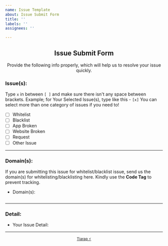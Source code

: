 ```yaml
---
name: Issue Template
about: Issue Submit Form
title: ''
labels: ''
assignees: ''

---
```


<h2 align="center">Issue Submit Form</h2>

<div align="center">
  Provide the following info properly, which will help us to resolve your issue quickly.
</div>

<!-- Select The Issue Category(s) -->

### Issue(s):

Type `x` in between `[ ]` and make sure there isn't any space between brackets. Example; for Your Selected Issue(s), type like this - `[x]` 
You can select more than one category of issues if you need to!

- [ ] Whitelist
- [ ] Blacklist
- [ ] App Broken
- [ ] Website Broken
- [ ] Request
- [ ] Other Issue

<!-- Type the **[x]** carefully -->

<hr>

### Domain(s):

If you are submitting this issue for whitelist/blacklist issue, send us the domain(s) for whitelisting/blacklisting here. Kindly use the **Code Tag** to prevent tracking.
<!------------------ Type after this tag ------------------->

- Domain(s):

<!-- Type the domain(s) between ```  tags -->
```

```
<!------------------ Type before this tag ------------------>

<!-- Example; for **Whitelisting/Blacklisting/Log** type at the beginning and ending of the list.

```
example.com
sub.example.com
```
-->

<hr>

### Detail:

<!------------------ Type after this tag ------------------->
- Your Issue Detail: 




<!------------------ Type before this tag ------------------>
<!-- Just a desciption of the issue when you visit the site/use app/software. Or steps on reproducing this -->
<hr>


<div align="center">
  <sub><a href="https://doh.tiar.app" target="_blank">Tiarap ⚡️</a></sub>
</div>
